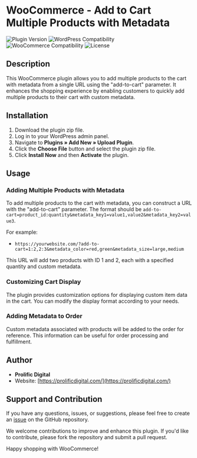 # WooCommerce - Add to Cart Multiple Products with Metadata

![Plugin Version](https://img.shields.io/badge/Version-1.0-brightgreen.svg)
![WordPress Compatibility](https://img.shields.io/badge/WordPress-5.0%2B-blue.svg)
![WooCommerce Compatibility](https://img.shields.io/badge/WooCommerce-4.0%2B-blue.svg)
![License](https://img.shields.io/badge/License-GPL--2.0%2B-red.svg)

## Description

This WooCommerce plugin allows you to add multiple products to the cart with metadata from a single URL using the "add-to-cart" parameter. It enhances the shopping experience by enabling customers to quickly add multiple products to their cart with custom metadata.

## Installation

1. Download the plugin zip file.
2. Log in to your WordPress admin panel.
3. Navigate to **Plugins » Add New » Upload Plugin**.
4. Click the **Choose File** button and select the plugin zip file.
5. Click **Install Now** and then **Activate** the plugin.

## Usage

### Adding Multiple Products with Metadata

To add multiple products to the cart with metadata, you can construct a URL with the "add-to-cart" parameter. The format should be `add-to-cart=product_id:quantity&metadata_key1=value1,value2&metadata_key2=value3`.

For example:

- `https://yourwebsite.com/?add-to-cart=1:2,2:3&metadata_color=red,green&metadata_size=large,medium`

This URL will add two products with ID 1 and 2, each with a specified quantity and custom metadata.

### Customizing Cart Display

The plugin provides customization options for displaying custom item data in the cart. You can modify the display format according to your needs.

### Adding Metadata to Order

Custom metadata associated with products will be added to the order for reference. This information can be useful for order processing and fulfillment.

## Author

- **Prolific Digital**
- Website: [https://prolificdigital.com/](https://prolificdigital.com/)

## Support and Contribution

If you have any questions, issues, or suggestions, please feel free to create an [issue](https://github.com/your-username/your-repo/issues) on the GitHub repository.

We welcome contributions to improve and enhance this plugin. If you'd like to contribute, please fork the repository and submit a pull request.

Happy shopping with WooCommerce!

